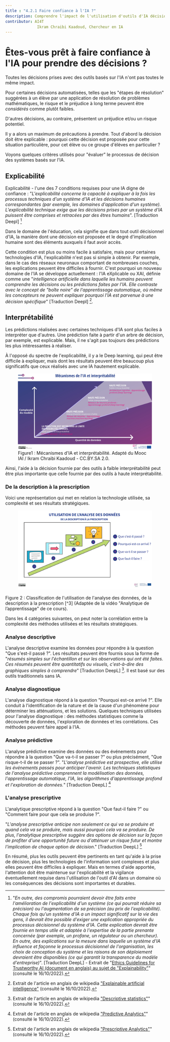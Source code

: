```yaml
---
title : "4.2.1 Faire confiance à l'IA ?"
description: Comprendre l'impact de l'utilisation d'outils d'IA décisionnels et les précautions nécessaires d'utilisation.
contributor: AI4T
              Ikram Chraibi Kaadoud, Chercheur en IA
---
```


# Êtes-vous prêt à faire confiance à l'IA pour prendre des décisions ?

Toutes les décisions prises avec des outils basés sur l'IA n'ont pas toutes le même impact.

Pour certaines décisions automatisées, telles que les "étapes de résolution" suggérées à un élève par une application de résolution de problèmes mathématiques, le risque et le préjudice à long terme peuvent être *considérés* comme plutôt faibles.

D'autres décisions, au contraire, présentent un préjudice et/ou un risque potentiel.

Il y a alors un maximum de précautions à prendre. Tout d'abord la décision doit être explicable : pourquoi cette décision est proposée pour cette situation particulière, pour cet élève ou ce groupe d'élèves en particulier ?

Voyons quelques critères utilisés pour "évaluer" le processus de décision des systèmes basés sur l'IA.

## Explicabilité

Explicabilité - l'une des 7 conditions requises pour une IA digne de confiance : "_L'explicabilité concerne la capacité à expliquer à la fois les processus techniques d'un système d'IA et les décisions humaines correspondantes (par exemple, les domaines d'application d'un système). L'explicabilité technique exige que les décisions prises par un système d'IA puissent être comprises et retracées par des êtres humains_". [Traduction Deepl] [^1]

Dans le domaine de l'éducation, cela signifie que dans tout outil décisionnel d'IA, la manière dont une décision est proposée et le degré d'implication humaine sont des éléments auxquels il faut avoir accès.

Cette condition est plus ou moins facile à satisfaire, mais pour certaines technologies d'IA, l'explicabilité n'est pas si simple à obtenir. Par exemple, dans le cas des réseaux neuronaux comportant de nombreuses couches, les explications peuvent être difficiles à fournir. C'est pourquoi un nouveau domaine de l'IA se développe actuellement : l'IA eXplicable ou XAI, définie comme une "_intelligence artificielle dans laquelle les humains peuvent comprendre les décisions ou les prédictions faites par l'IA. Elle contraste avec le concept de "boîte noire" de l'apprentissage automatique, où même les concepteurs ne peuvent expliquer pourquoi l'IA est parvenue à une décision spécifique_" [Traduction Deepl] [^2].

## Interprétabilité

Les prédictions réalisées avec certaines techniques d'IA sont plus faciles à interpréter que d'autres. Une prédiction faite à partir d'un arbre de décision, par exemple, est explicable. Mais, il ne s'agit pas toujours des prédictions les plus intéressantes à réaliser.

À l'opposé du spectre de l'explicabilité, il y a le Deep learning, qui peut être difficile à expliquer, mais dont les résultats peuvent être beaucoup plus significatifs que ceux réalisés avec une IA hautement explicable.

<figure>
  <img src="Images/AI-mecanisms-and-interpretability-HQ-FR.jpg" alt="Representation of AI mechanisms and interpretability." />
  <figcaption>Figure1 : Mécanismes d'IA et interprétabilité.
 Adapté du Mooc IAI / Ikram Chraibi Kaadoud - CC.BY.SA 2.0.</figcaption>
</figure>

Ainsi, l'aide à la décision fournie par des outils à faible interprétabilité peut être plus importante que celle fournie par des outils à haute interprétabilité.

### De la description à la prescription

Voici une représentation qui met en relation la technologie utilisée, sa complexité et ses résultats stratégiques.

<figure>
  <img src="Images/Data-analysis-uses-from-description-to-prescription-HQ-FR.png" alt="Representation of Data analysis uses from description to prescription." />
</figure>
Figure 2 : Classification de l'utilisation de l'analyse des données, de la description à la prescription [^3] (Adaptée de la vidéo "Analytique de l’apprentissage" de ce cours).

Dans les 4 catégories suivantes, on peut noter la corrélation entre la complexité des méthodes utilisées et les résultats stratégiques.

### Analyse descriptive

L'analyse descriptive examine les données pour répondre à la question "Que s'est-il passé ?".
Les résultats peuvent être fournis sous la forme de "*résumés simples sur l'échantillon et sur les observations qui ont été faites. Ces résumés peuvent être quantitatifs ou visuels, c'est-à-dire des graphiques simples à comprendre*" [Traduction DeepL] [^4]. Il est basé sur des outils traditionnels sans IA.

### Analyse diagnostique

L'analyse diagnostique répond à la question "Pourquoi est-ce arrivé ?".
Elle conduit à l'identification de la nature et de la cause d'un phénomène pour déterminer les atténuations, et les solutions. Quelques techniques utilisées pour l'analyse diagnostique : des méthodes statistiques comme la découverte de données, l'exploration de données et les corrélations. Ces méthodes peuvent faire appel à l'IA.

### Analyse prédictive

L'analyse prédictive examine des données ou des événements pour répondre à la question "Que va-t-il se passer ?" ou plus précisément, "Que risque-t-il de se passer ?".
"*L'analyse prédictive est prospective, elle utilise les événements passés pour anticiper l'avenir. Les techniques statistiques de l'analyse prédictive comprennent la modélisation des données, l'apprentissage automatique, l'IA, les algorithmes d'apprentissage profond et l'exploration de données.*" [Traduction DeepL] [^5]

### L'analyse prescriptive

L'analytique prescriptive répond à la question "Que faut-il faire ?" ou "Comment faire pour que cela se produise ?".

"*L'analyse prescriptive anticipe non seulement ce qui va se produire et quand cela va se produire, mais aussi pourquoi cela va se produire. De plus, l'analytique prescriptive suggère des options de décision sur la façon de profiter d'une opportunité future ou d'atténuer un risque futur et montre l'implication de chaque option de décision*." [Traduction DeepL] [^6]

En résumé, plus les outils peuvent être pertinents en tant qu'aide à la prise de décision, plus les technologies de l'information sont complexes et plus elles peuvent être difficiles à expliquer.
Mais en termes d'aide apportée, l'attention doit être maintenue sur l'explicabilité et la vigilance éventuellement requise dans l'utilisation de l'outil d'AI dans un domaine où les conséquences des décisions sont importantes et durables.

[^1]: "*En outre, des compromis pourraient devoir être faits entre l'amélioration de l'explicabilité d'un système (ce qui pourrait réduire sa précision) ou l'augmentation de sa précision (au prix de l'explicabilité). Chaque fois qu'un système d'IA a un impact significatif sur la vie des gens, il devrait être possible d'exiger une explication appropriée du processus décisionnel du système d'IA. Cette explication devrait être fournie en temps utile et adaptée à l'expertise de la partie prenante concernée (par exemple, un profane, un régulateur ou un chercheur). En outre, des explications sur la mesure dans laquelle un système d'IA influence et façonne le processus décisionnel de l'organisation, les choix de conception du système et les raisons de son déploiement devraient être disponibles (ce qui garantit la transparence du modèle d'entreprise)*". [Traduction DeepL] - Extrait de "[Ethics Guidelines for Trustworthy AI (document en anglais) au sujet de "Explainability"](https://ec.europa.eu/futurium/en/ai-alliance-consultation/guidelines/1.html#Transparency)" (consulté le 16/10/2022).

[^2]: Extrait de l'article en anglais de wikipedia ["Explainable artificial intelligence"](https://en.wikipedia.org/wiki/Explainable_artificial_intelligence) (consulté le 16/10/2022).

[^3]: Voir, dans ce cours, la section 1.1.3. sur l'analytique de l'apprentissage (vidéo).

[^4]: Extrait de l'article en anglais de wikipedia ["Descriptive statistics"](https://en.wikipedia.org/wiki/Descriptive_statistics)"(consulté le 16/10/2022).

[^5]: Extrait de l'article en anglais de wikipedia ["Predictive Analytics"](https://en.wikipedia.org/wiki/Predictive_analytics)" (consulté le 16/10/2022).

[^6]: Extrait de l'article en anglais de wikipedia ["Prescriptive Analytics"](https://en.wikipedia.org/wiki/Prescriptive_analytics)" (consulté le 16/10/2022).

